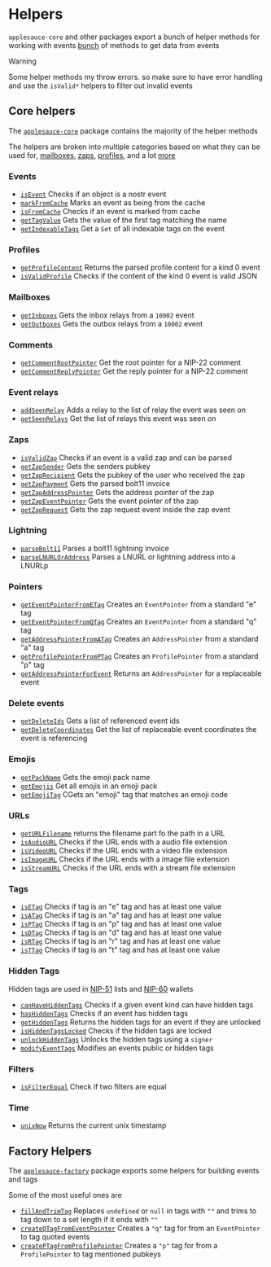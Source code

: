 # Helpers

`applesauce-core` and other packages export a bunch of helper methods for working with events [bunch](https://hzrd149.github.io/applesauce/typedoc/modules/applesauce-core.Helpers.html) of methods to get data from events

> [!WARNING]
> Some helper methods my throw errors. so make sure to have error handling and use the `isValid*` helpers to filter out invalid events

## Core helpers

The [`applesauce-core`](https://hzrd149.github.io/applesauce/typedoc/modules/applesauce-core.Helpers.html) package contains the majority of the helper methods

The helpers are broken into multiple categories based on what they can be used for, [mailboxes](https://github.com/hzrd149/applesauce/blob/master/packages/core/src/helpers/mailboxes.ts), [zaps](https://github.com/hzrd149/applesauce/blob/master/packages/core/src/helpers/zap.ts), [profiles](https://github.com/hzrd149/applesauce/blob/master/packages/core/src/helpers/profile.ts), and a lot [more](https://github.com/hzrd149/applesauce/tree/master/packages/core/src/helpers)

### Events

- [`isEvent`](https://hzrd149.github.io/applesauce/typedoc/functions/applesauce-core.Helpers.isEvent.html) Checks if an object is a nostr event
- [`markFromCache`](https://hzrd149.github.io/applesauce/typedoc/functions/applesauce-core.Helpers.markFromCache.html) Marks an event as being from the cache
- [`isFromCache`](https://hzrd149.github.io/applesauce/typedoc/functions/applesauce-core.Helpers.isFromCache.html) Checks if an event is marked from cache
- [`getTagValue`](https://hzrd149.github.io/applesauce/typedoc/functions/applesauce-core.Helpers.getTagValue.html) Gets the value of the first tag matching the name
- [`getIndexableTags`](https://hzrd149.github.io/applesauce/typedoc/functions/applesauce-core.Helpers.getIndexableTags.html) Get a `Set` of all indexable tags on the event

### Profiles

- [`getProfileContent`](https://hzrd149.github.io/applesauce/typedoc/functions/applesauce-core.Helpers.getProfileContent.html) Returns the parsed profile content for a kind 0 event
- [`isValidProfile`](https://hzrd149.github.io/applesauce/typedoc/functions/applesauce-core.Helpers.isValidProfile.html) Checks if the content of the kind 0 event is valid JSON

### Mailboxes

- [`getInboxes`](https://hzrd149.github.io/applesauce/typedoc/functions/applesauce-core.Helpers.getInboxes.html) Gets the inbox relays from a `10002` event
- [`getOutboxes`](https://hzrd149.github.io/applesauce/typedoc/functions/applesauce-core.Helpers.getOutboxes.html) Gets the outbox relays from a `10002` event

### Comments

- [`getCommentRootPointer`](https://hzrd149.github.io/applesauce/typedoc/functions/applesauce-core.Helpers.getCommentRootPointer.html) Get the root pointer for a NIP-22 comment
- [`getCommentReplyPointer`](https://hzrd149.github.io/applesauce/typedoc/functions/applesauce-core.Helpers.getCommentReplyPointer.html) Get the reply pointer for a NIP-22 comment

### Event relays

- [`addSeenRelay`](https://hzrd149.github.io/applesauce/typedoc/functions/applesauce-core.Helpers.addSeenRelay.html) Adds a relay to the list of relay the event was seen on
- [`getSeenRelays`](https://hzrd149.github.io/applesauce/typedoc/functions/applesauce-core.Helpers.getSeenRelays.html) Get the list of relays this event was seen on

### Zaps

- [`isValidZap`](https://hzrd149.github.io/applesauce/typedoc/functions/applesauce-core.Helpers.isValidZap.html) Checks if an event is a valid zap and can be parsed
- [`getZapSender`](https://hzrd149.github.io/applesauce/typedoc/functions/applesauce-core.Helpers.getZapSender.html) Gets the senders pubkey
- [`getZapRecipient`](https://hzrd149.github.io/applesauce/typedoc/functions/applesauce-core.Helpers.getZapRecipient.html) Gets the pubkey of the user who received the zap
- [`getZapPayment`](https://hzrd149.github.io/applesauce/typedoc/functions/applesauce-core.Helpers.getZapPayment.html) Gets the parsed bolt11 invoice
- [`getZapAddressPointer`](https://hzrd149.github.io/applesauce/typedoc/functions/applesauce-core.Helpers.getZapAddressPointer.html) Gets the address pointer of the zap
- [`getZapEventPointer`](https://hzrd149.github.io/applesauce/typedoc/functions/applesauce-core.Helpers.getZapEventPointer.html) Gets the event pointer of the zap
- [`getZapRequest`](https://hzrd149.github.io/applesauce/typedoc/functions/applesauce-core.Helpers.getZapRequest.html) Gets the zap request event inside the zap event

### Lightning

- [`parseBolt11`](https://hzrd149.github.io/applesauce/typedoc/functions/applesauce-core.Helpers.parseBolt11.html) Parses a bolt11 lightning invoice
- [`parseLNURLOrAddress`](https://hzrd149.github.io/applesauce/typedoc/functions/applesauce-core.Helpers.parseLNURLOrAddress.html) Parses a LNURL or lightning address into a LNURLp

### Pointers

- [`getEventPointerFromETag`](https://hzrd149.github.io/applesauce/typedoc/functions/applesauce-core.Helpers.getEventPointerFromETag.html) Creates an `EventPointer` from a standard "e" tag
- [`getEventPointerFromQTag`](https://hzrd149.github.io/applesauce/typedoc/functions/applesauce-core.Helpers.getEventPointerFromQTag.html) Creates an `EventPointer` from a standard "q" tag
- [`getAddressPointerFromATag`](https://hzrd149.github.io/applesauce/typedoc/functions/applesauce-core.Helpers.getAddressPointerFromATag.html) Creates an `AddressPointer` from a standard "a" tag
- [`getProfilePointerFromPTag`](https://hzrd149.github.io/applesauce/typedoc/functions/applesauce-core.Helpers.getProfilePointerFromPTag.html) Creates an `ProfilePointer` from a standard "p" tag
- [`getAddressPointerForEvent`](https://hzrd149.github.io/applesauce/typedoc/functions/applesauce-core.Helpers.getAddressPointerForEvent.html) Returns an `AddressPointer` for a replaceable event

### Delete events

- [`getDeleteIds`](https://hzrd149.github.io/applesauce/typedoc/functions/applesauce-core.Helpers.getDeleteIds.html) Gets a list of referenced event ids
- [`getDeleteCoordinates`](https://hzrd149.github.io/applesauce/typedoc/functions/applesauce-core.Helpers.getDeleteCoordinates.html) Get the list of replaceable event coordinates the event is referencing

### Emojis

- [`getPackName`](https://hzrd149.github.io/applesauce/typedoc/functions/applesauce-core.Helpers.getPackName.html) Gets the emoji pack name
- [`getEmojis`](https://hzrd149.github.io/applesauce/typedoc/functions/applesauce-core.Helpers.getEmojis.html) Get all emojis in an emoji pack
- [`getEmojiTag`](https://hzrd149.github.io/applesauce/typedoc/functions/applesauce-core.Helpers.getEmojiTag.html) CGets an "emoji" tag that matches an emoji code

### URLs

- [`getURLFilename`](https://hzrd149.github.io/applesauce/typedoc/functions/applesauce-core.Helpers.getURLFilename.html) returns the filename part fo the path in a URL
- [`isAudioURL`](https://hzrd149.github.io/applesauce/typedoc/functions/applesauce-core.Helpers.isAudioURL.html) Checks if the URL ends with a audio file extension
- [`isVideoURL`](https://hzrd149.github.io/applesauce/typedoc/functions/applesauce-core.Helpers.isVideoURL.html) Checks if the URL ends with a video file extension
- [`isImageURL`](https://hzrd149.github.io/applesauce/typedoc/functions/applesauce-core.Helpers.isImageURL.html) Checks if the URL ends with a image file extension
- [`isStreamURL`](https://hzrd149.github.io/applesauce/typedoc/functions/applesauce-core.Helpers.isStreamURL.html) Checks if the URL ends with a stream file extension

### Tags

- [`isETag`](https://hzrd149.github.io/applesauce/typedoc/functions/applesauce-core.Helpers.isETag.html) Checks if tag is an "e" tag and has at least one value
- [`isATag`](https://hzrd149.github.io/applesauce/typedoc/functions/applesauce-core.Helpers.isATag.html) Checks if tag is an "a" tag and has at least one value
- [`isPTag`](https://hzrd149.github.io/applesauce/typedoc/functions/applesauce-core.Helpers.isPTag.html) Checks if tag is an "p" tag and has at least one value
- [`isDTag`](https://hzrd149.github.io/applesauce/typedoc/functions/applesauce-core.Helpers.isDTag.html) Checks if tag is an "d" tag and has at least one value
- [`isRTag`](https://hzrd149.github.io/applesauce/typedoc/functions/applesauce-core.Helpers.isRTag.html) Checks if tag is an "r" tag and has at least one value
- [`isTTag`](https://hzrd149.github.io/applesauce/typedoc/functions/applesauce-core.Helpers.isTTag.html) Checks if tag is an "t" tag and has at least one value

### Hidden Tags

Hidden tags are used in [NIP-51](https://github.com/nostr-protocol/nips/blob/master/51.md) lists and [NIP-60](https://github.com/nostr-protocol/nips/blob/master/60.md) wallets

- [`canHaveHiddenTags`](https://hzrd149.github.io/applesauce/typedoc/functions/applesauce-core.Helpers.canHaveHiddenTags.html) Checks if a given event kind can have hidden tags
- [`hasHiddenTags`](https://hzrd149.github.io/applesauce/typedoc/functions/applesauce-core.Helpers.hasHiddenTags.html) Checks if an event has hidden tags
- [`getHiddenTags`](https://hzrd149.github.io/applesauce/typedoc/functions/applesauce-core.Helpers.getHiddenTags.html) Returns the hidden tags for an event if they are unlocked
- [`isHiddenTagsLocked`](https://hzrd149.github.io/applesauce/typedoc/functions/applesauce-core.Helpers.isHiddenTagsLocked.html) Checks if the hidden tags are locked
- [`unlockHiddenTags`](https://hzrd149.github.io/applesauce/typedoc/functions/applesauce-core.Helpers.unlockHiddenTags.html) Unlocks the hidden tags using a `signer`
- [`modifyEventTags`](https://hzrd149.github.io/applesauce/typedoc/functions/applesauce-core.Helpers.modifyEventTags.html) Modifies an events public or hidden tags

### Filters

- [`isFilterEqual`](https://hzrd149.github.io/applesauce/typedoc/functions/applesauce-core.Helpers.isFilterEqual.html) Check if two filters are equal

### Time

- [`unixNow`](https://hzrd149.github.io/applesauce/typedoc/functions/applesauce-core.Helpers.unixNow.html) Returns the current unix timestamp

## Factory Helpers

The [`applesauce-factory`](https://hzrd149.github.io/applesauce/typedoc/modules/applesauce-factory.Helpers.html) package exports some helpers for building events and tags

Some of the most useful ones are

- [`fillAndTrimTag`](https://hzrd149.github.io/applesauce/typedoc/functions/applesauce-factory.Helpers.fillAndTrimTag.html) Replaces `undefined` or `null` in tags with `""` and trims to tag down to a set length if it ends with `""`
- [`createQTagFromEventPointer`](https://hzrd149.github.io/applesauce/typedoc/functions/applesauce-factory.Helpers.createQTagFromEventPointer.html) Creates a `"q"` tag for from an `EventPointer` to tag quoted events
- [`createPTagFromProfilePointer`](https://hzrd149.github.io/applesauce/typedoc/functions/applesauce-factory.Helpers.createPTagFromProfilePointer.html) Creates a `"p"` tag for from a `ProfilePointer` to tag mentioned pubkeys
